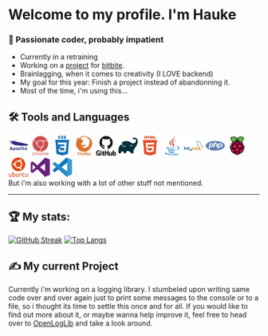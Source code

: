 # Welcome to my profile. I'm Hauke
### :vulcan_salute: Passionate coder, probably impatient
 - Currently in a retraining
 - Working on a [project](https://github.com/bitbitedev/openloglib) for [bitbite](https://github.com/bitbitedev).
 - Brainlagging, when it comes to creativity (I LOVE backend)
 - My goal for this year: Finish a project instead of abandonning it.
 - Most of the time, i'm using this...

## :hammer_and_wrench: Tools and Languages
<div>
    <img src="https://github.com/devicons/devicon/blob/master/icons/apache/apache-plain-wordmark.svg" height="40" alt="Apache" title="Apache" />
    <img src="https://github.com/devicons/devicon/blob/master/icons/chrome/chrome-plain-wordmark.svg" height="40" alt="Chrome" title="Chrome" />
    <img src="https://github.com/devicons/devicon/blob/master/icons/css3/css3-plain-wordmark.svg" height="40" alt="CSS3" title="CSS3" />
    <img src="https://github.com/devicons/devicon/blob/master/icons/firefox/firefox-plain-wordmark.svg" height="40" alt="Firefox" title="Firefox" />
    <img src="https://github.com/devicons/devicon/blob/master/icons/github/github-original-wordmark.svg" height="40" alt="GitHub" title="GitHub" />
    <img src="https://github.com/devicons/devicon/blob/master/icons/gradle/gradle-plain.svg" height="40" alt="Gradle" title="Gradle" />
    <img src="https://github.com/devicons/devicon/blob/master/icons/html5/html5-plain-wordmark.svg" height="40" alt="HTML5" title="HTML5" />
    <img src="https://github.com/devicons/devicon/blob/master/icons/java/java-original.svg" height="40" alt="Java" title="Java" />
    <img src="https://github.com/devicons/devicon/blob/master/icons/mysql/mysql-original-wordmark.svg" height="40" alt="MySQL" title="MySQL" />
    <img src="https://github.com/devicons/devicon/blob/master/icons/php/php-plain.svg" height="40" alt="PHP" title="PHP" />
    <img src="https://github.com/devicons/devicon/blob/master/icons/raspberrypi/raspberrypi-original.svg" height="40" alt="RaspberryPi" title="RaspberryPi" />
    <img src="https://github.com/devicons/devicon/blob/master/icons/ubuntu/ubuntu-plain-wordmark.svg" height="40" alt="Ubuntu" title="Ubuntu" />
    <img src="https://github.com/devicons/devicon/blob/master/icons/visualstudio/visualstudio-plain.svg" height="40" alt="Visual Studio" title="Visual Studio" />
    <img src="https://github.com/devicons/devicon/blob/master/icons/vscode/vscode-original.svg" height="40" alt="Visual Studio Code" title="Visual Studio Code" />
</div>
But i'm also working with a lot of other stuff not mentioned.

---
## :trophy: My stats:
[![GitHub Streak](http://github-readme-streak-stats.herokuapp.com?user=thatsnasu&hide_border=true&date_format=j%20M%5B%20Y%5D)](https://git.io/streak-stats)
[![Top Langs](https://github-readme-stats.vercel.app/api/top-langs/?username=thatsnasu&layout=compact)](https://github.com/thatsnasu/github-readme-stats)

## :writing_hand: My current Project
Currently i'm working on a logging library. I stumbeled upon writing same code over and over again just to print some messages to the console or to a file, so i thought its time to settle this once and for all.
If you would like to find out more about it, or maybe wanna help improve it, feel free to head over to [OpenLogLib](https://github.com/bitbitedev/openloglib) and take a look around.